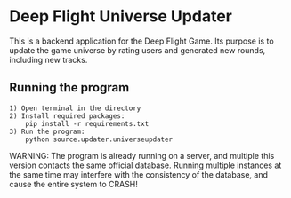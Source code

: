 # Deep Flight Universe Updater

This is a backend application for the Deep Flight Game.
Its purpose is to update the game universe by rating
users and generated new rounds, including new tracks.

## Running the program

	1) Open terminal in the directory
	2) Install required packages:
		pip install -r requirements.txt
	3) Run the program:
		python source.updater.universeupdater

WARNING: The program is already running on a server, and
multiple this version contacts the same official database.
Running multiple instances at the same time may interfere
with the consistency of the database, and cause the entire
system to CRASH!